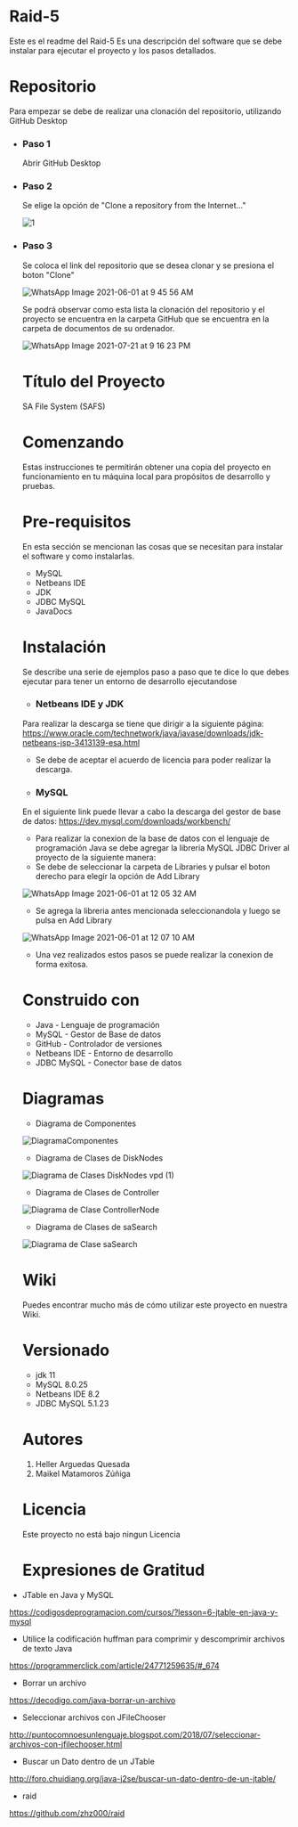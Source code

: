 # Raid-5
Este es el readme del Raid-5
Es una descripción del software que se debe instalar para ejecutar el proyecto y los pasos detallados.

# Repositorio
Para empezar se debe de realizar una clonación del repositorio, utilizando GitHub Desktop 

* ### Paso 1
  Abrir GitHub Desktop
  
* ### Paso 2
  Se elige la opción de "Clone a repository from the Internet..."
  
  ![1](https://user-images.githubusercontent.com/28734060/120278197-38352780-c272-11eb-8b53-9176f4035740.jpeg)
  
* ### Paso 3
  Se coloca el link del repositorio que se desea clonar y se presiona el boton "Clone" 
  
  ![WhatsApp Image 2021-06-01 at 9 45 56 AM](https://user-images.githubusercontent.com/28734060/120353338-d64edf00-c2be-11eb-8be1-9a84b4288e9d.jpg)
  
  Se podrá observar como esta lista la clonación del repositorio y el proyecto se encuentra en la carpeta GitHub que se encuentra en la carpeta de documentos de su ordenador.
  
  ![WhatsApp Image 2021-07-21 at 9 16 23 PM](https://user-images.githubusercontent.com/28734060/126585750-52fa7be3-9c60-45bb-8837-9a6c5ca16d7b.jpeg)
  
  # Título del Proyecto
  SA File System (SAFS)
  
  # Comenzando 
  Estas instrucciones te permitirán obtener una copia del proyecto en funcionamiento en tu máquina local para propósitos de desarrollo y pruebas.
  
  # Pre-requisitos
  En esta sección se mencionan las cosas que se necesitan para instalar el software y como instalarlas.
  
  * MySQL
  * Netbeans IDE 
  * JDK
  * JDBC MySQL
  * JavaDocs
  
   # Instalación
  Se describe una serie de ejemplos paso a paso que te dice lo que debes ejecutar para tener un entorno de desarrollo ejecutandose
  
  * ### Netbeans IDE y JDK
  Para realizar la descarga se tiene que dirigir a la siguiente página:
  https://www.oracle.com/technetwork/java/javase/downloads/jdk-netbeans-jsp-3413139-esa.html
  * Se debe de aceptar el acuerdo de licencia para poder realizar la descarga.
  
  * ### MySQL
   En el siguiente link puede llevar a cabo la descarga del gestor de base de datos: 
  https://dev.mysql.com/downloads/workbench/
  
  * Para realizar la conexion de la base de datos con el lenguaje de programación Java se debe agregar la libreria MySQL JDBC Driver al proyecto de la siguiente manera: 
  * Se debe de seleccionar la carpeta de Libraries y pulsar el boton derecho para elegir la opción de Add Library

  ![WhatsApp Image 2021-06-01 at 12 05 32 AM](https://user-images.githubusercontent.com/28734060/120279199-66ffcd80-c273-11eb-9650-d36ba761271c.jpg)

  * Se agrega la libreria antes mencionada seleccionandola y luego se pulsa en Add Library 
  
  ![WhatsApp Image 2021-06-01 at 12 07 10 AM](https://user-images.githubusercontent.com/28734060/120279372-96163f00-c273-11eb-90a7-d9106b3673ac.jpg)

  * Una vez realizados estos pasos se puede realizar la conexion de forma exitosa.
  
  # Construido con
  
  * Java - Lenguaje de programación
  * MySQL - Gestor de Base de datos
  * GitHub - Controlador de versiones
  * Netbeans IDE - Entorno de desarrollo
  * JDBC MySQL - Conector base de datos

  # Diagramas
  
  * Diagrama de Componentes
  
  ![DiagramaComponentes](https://user-images.githubusercontent.com/28734060/126586821-83f93525-aae0-40d1-a1c4-b84588792c89.jpg)
  
  * Diagrama de Clases de DiskNodes
  
  ![Diagrama de Clases DiskNodes vpd (1)](https://user-images.githubusercontent.com/28734060/126694689-44365518-2d97-4f3f-9763-25c64bfb8228.jpg)
 
  * Diagrama de Clases de Controller
  
  ![Diagrama de Clase ControllerNode](https://user-images.githubusercontent.com/28734060/126695100-bfa67b22-e65c-40aa-a85b-ec5450c60924.jpg)
 

  * Diagrama de Clases de saSearch
  
  ![Diagrama de Clase saSearch](https://user-images.githubusercontent.com/28734060/126695680-642a3daf-546c-41eb-b57d-db0ddf37f6aa.jpg)
    
  # Wiki 
  Puedes encontrar mucho más de cómo utilizar este proyecto en nuestra Wiki.
  
  # Versionado
  * jdk 11
  * MySQL 8.0.25
  * Netbeans IDE 8.2
  * JDBC MySQL 5.1.23

  # Autores
  1. Heller Arguedas Quesada
  2. Maikel Matamoros Zúñiga
  
  # Licencia
  Este proyecto no está bajo ningun Licencia
    
  # Expresiones de Gratitud
  
 * JTable en Java y MySQL
 
 https://codigosdeprogramacion.com/cursos/?lesson=6-jtable-en-java-y-mysql
 
  * Utilice la codificación huffman para comprimir y descomprimir archivos de texto Java
 
 https://programmerclick.com/article/24771259635/#_674
 
  * Borrar un archivo
 
 https://decodigo.com/java-borrar-un-archivo
 
  * Seleccionar archivos con JFileChooser
 
 http://puntocomnoesunlenguaje.blogspot.com/2018/07/seleccionar-archivos-con-jfilechooser.html
 
  * Buscar un Dato dentro de un JTable
 
 http://foro.chuidiang.org/java-j2se/buscar-un-dato-dentro-de-un-jtable/
 
  * raid
 
 https://github.com/zhz000/raid

  

